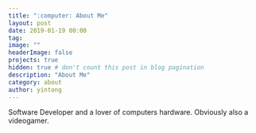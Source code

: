 ```yaml
---
title: ":computer: About Me"
layout: post
date: 2019-01-19 00:00
tag: 
image: ""
headerImage: false
projects: true
hidden: true # don't count this post in blog pagination
description: "About Me"
category: about
author: yintong
---
```


<div class="side-by-side">
    <div class="toright">
        <p>Software Developer and a lover of computers hardware. Obviously also a videogamer.</p>
    </div>
</div>